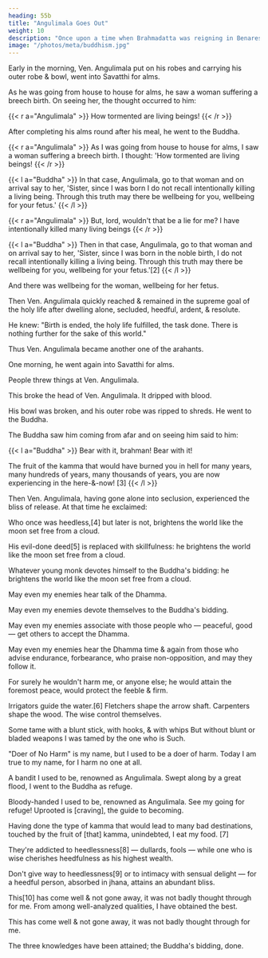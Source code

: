 ```yaml
---
heading: 55b
title: "Angulimala Goes Out"
weight: 10
description: "Once upon a time when Brahmadatta was reigning in Benares, it was as his queen's child that the Bodhisatva came to life once more"
image: "/photos/meta/buddhism.jpg"
---
```



Early in the morning, Ven. Angulimala put on his robes and carrying his outer robe & bowl, went into Savatthi for alms.

As he was going from house to house for alms, he saw a woman suffering a breech birth. On seeing her, the thought occurred to him: 

{{< r a="Angulimala" >}}
How tormented are living beings!
{{< /r >}}


After completing his alms round after his meal, he went to the Buddha. 

<!-- On arrival, having bowed down to him, he sat to one side. As he was sitting there he said to the Buddha,  -->


{{< r a="Angulimala" >}}
As I was going from house to house for alms, I saw a woman suffering a breech birth. I thought: 'How tormented are living beings!
{{< /r >}}

{{< l a="Buddha" >}}
In that case, Angulimala, go to that woman and on arrival say to her, 'Sister, since I was born I do not recall intentionally killing a living being. Through this truth may there be wellbeing for you, wellbeing for your fetus.'
{{< /l >}}

{{< r a="Angulimala" >}}
But, lord, wouldn't that be a lie for me? I have intentionally killed many living beings
{{< /r >}}

{{< l a="Buddha" >}}
Then in that case, Angulimala, go to that woman and on arrival say to her, 'Sister, since I was born in the noble birth, I do not recall intentionally killing a living being. Through this truth may there be wellbeing for you, wellbeing for your fetus.'[2]
{{< /l >}}


<!-- Responding, "As you say, lord," to the Buddha, Angulimala went to that woman and on arrival said to her, "Sister, since I was born in the noble birth, I do not recall intentionally killing a living being. Through this may there be wellbeing for you, wellbeing for your fetus."  -->

And there was wellbeing for the woman, wellbeing for her fetus.

Then Ven. Angulimala quickly reached & remained in the supreme goal of the holy life after dwelling alone, secluded, heedful, ardent, & resolute.

<!-- , in no long time  for which clansmen rightly go forth from home into homelessness, knowing & realizing it for himself in the here & now.  -->

He knew: "Birth is ended, the holy life fulfilled, the task done. There is nothing further for the sake of this world." 

Thus Ven. Angulimala became another one of the arahants.


One morning, he went again into Savatthi for alms. 

<!-- One person threw a stone thrown  on the body -->
People threw things at Ven. Angulimala.

<!-- , a stone thrown by another person hit him on the body, and a potsherd thrown by still another person hit him on the body.  -->

This broke the head of Ven. Angulimala. It dripped with blood.

His bowl was broken, and his outer robe was ripped to shreds. He went to the Buddha. 

The Buddha saw him coming from afar and on seeing him said to him: 

{{< l a="Buddha" >}}
Bear with it, brahman! Bear with it!

The fruit of the kamma that would have burned you in hell for many years, many hundreds of years, many thousands of years, you are now experiencing in the here-&-now! [3]
{{< /l >}}


Then Ven. Angulimala, having gone alone into seclusion, experienced the bliss of release. At that time he exclaimed:


Who once was heedless,[4]  but later is not, brightens the world like the moon set free from a cloud.

His evil-done deed[5] is replaced with skillfulness: he brightens the world like the moon set free from a cloud.

Whatever young monk devotes himself to the Buddha's bidding: he brightens the world like the moon set free from a cloud.

May even my enemies hear talk of the Dhamma.

May even my enemies devote themselves to the Buddha's bidding.

May even my enemies associate with those people who — peaceful, good — get others to accept the Dhamma.

May even my enemies hear the Dhamma time & again from those who advise  endurance, forbearance, who praise non-opposition, and may they follow it.

For surely he wouldn't harm me, or anyone else; he would attain the foremost peace, would protect the feeble & firm.

Irrigators guide   the water.[6] 
Fletchers shape     the arrow shaft.
Carpenters shape    the wood.
The wise control
	       themselves.

Some tame with a blunt stick,
with hooks, & with whips
But without blunt or bladed weapons
I was tamed by the one who is Such.

"Doer of No Harm" is my name,
but I used to be a doer of harm.
Today I am true to my name,
for I harm no one at all.

   A bandit
	I used to be,
renowned as Angulimala.
Swept along by a great flood,
I went to the Buddha as refuge.

   Bloody-handed
	I used to be,
renowned as Angulimala.
See my going for refuge!
Uprooted is [craving],
the guide to becoming.

Having done the type of kamma
that would lead to many
bad destinations,
touched by the fruit of [that] kamma,
unindebted, I eat my food. [7] 

They're addicted to heedlessness[8] 
 — dullards, fools —
while one who is wise
cherishes heedfulness
as his highest wealth.

Don't give way to heedlessness[9] 
	or to intimacy
	with sensual delight —
for a heedful person,
absorbed in jhana,
attains an abundant bliss.

This[10] has come well & not gone away,
it was not badly thought through for me.
From among well-analyzed qualities,
	I have obtained
	the best.

This has come well & not gone away, it was not badly thought through for me.

The three knowledges have been attained; the Buddha's bidding, done.
